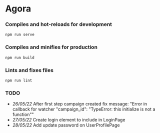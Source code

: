 # Agora

### Compiles and hot-reloads for development
```
npm run serve
```

### Compiles and minifies for production
```
npm run build
```

### Lints and fixes files
```
npm run lint
```

### TODO

* *26/05/22* After first step campaign created fix message: "Error in callback for watcher "campaign_id": "TypeError: this initialize is not a function""
* *27/05/22* Create login element to include in LoginPage
* *28/05/22* Add update password on UserProfilePage
